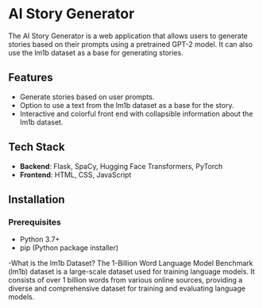# AI Story Generator

The AI Story Generator is a web application that allows users to generate stories based on their prompts using a pretrained GPT-2 model. It can also use the lm1b dataset as a base for generating stories.

## Features

- Generate stories based on user prompts.
- Option to use a text from the lm1b dataset as a base for the story.
- Interactive and colorful front end with collapsible information about the lm1b dataset.

## Tech Stack

- **Backend**: Flask, SpaCy, Hugging Face Transformers, PyTorch
- **Frontend**: HTML, CSS, JavaScript

## Installation

### Prerequisites

- Python 3.7+
- pip (Python package installer)


-What is the lm1b Dataset?
The 1-Billion Word Language Model Benchmark (lm1b) dataset is a large-scale dataset used for training language models. It consists of over 1 billion words from various online sources, providing a diverse and comprehensive dataset for training and evaluating language models.

